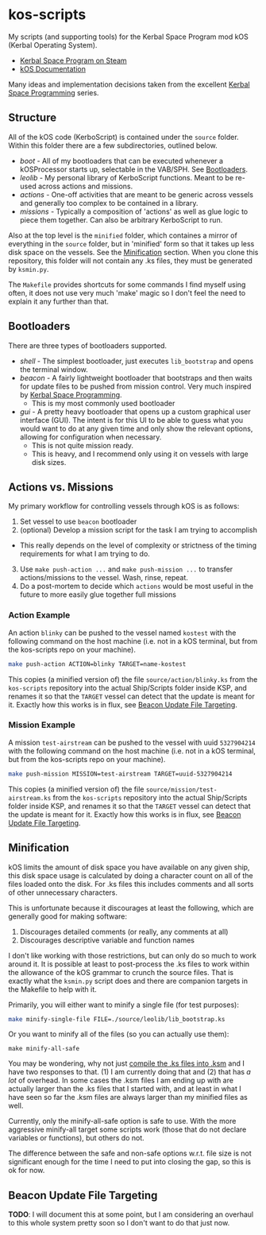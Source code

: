 # kos-scripts

My scripts (and supporting tools) for the Kerbal Space Program mod kOS (Kerbal Operating System).

- [Kerbal Space Program on Steam](https://store.steampowered.com/app/220200/Kerbal_Space_Program/)
- [kOS Documentation](https://ksp-kos.github.io/KOS/)

Many ideas and implementation decisions taken from the excellent [Kerbal Space Programming][kerbal-space-programming] series.

## Structure

All of the kOS code (KerboScript) is contained under the `source` folder. Within this folder there are a few subdirectories, outlined below.

- *boot* - All of my bootloaders that can be executed whenever a kOSProcessor starts up, selectable in the VAB/SPH. See [Bootloaders](#bootloaders).
- *leolib* - My personal library of KerboScript functions. Meant to be re-used across actions and missions.
- *actions* - One-off activities that are meant to be generic across vessels and generally too complex to be contained in a library.
- *missions* - Typically a composition of 'actions' as well as glue logic to piece them together. Can also be arbitrary KerboScript to run.

Also at the top level is the `minified` folder, which containes a mirror of everything in the `source` folder, but in 'minified' form so that it takes up less disk space on the vessels. See the [Minification](#minification) section. When you clone this repository, this folder will not contain any .ks files, they must be generated by `ksmin.py`.

The `Makefile` provides shortcuts for some commands I find myself using often, it does not use very much 'make' magic so I don't feel the need to explain it any further than that.

## Bootloaders

There are three types of bootloaders supported.
- *shell* - The simplest bootloader, just executes `lib_bootstrap` and opens the terminal window. 
- *beacon* - A fairly lightweight bootloader that bootstraps and then waits for update files to be pushed from mission control. Very much inspired by [Kerbal Space Programming][kerbal-space-programming].
  - This is my most commonly used bootloader
- *gui* - A pretty heavy bootloader that opens up a custom graphical user interface (GUI). The intent is for this UI to be able to guess what you would want to do at any given time and only show the relevant options, allowing for configuration when necessary.
  - This is not quite mission ready.
  - This is heavy, and I recommend only using it on vessels with large disk sizes.

## Actions vs. Missions

My primary workflow for controlling vessels through kOS is as follows:

1. Set vessel to use `beacon` bootloader
2. (optional) Develop a mission script for the task I am trying to accomplish
  - This really depends on the level of complexity or strictness of the timing requirements for what I am trying to do.
3. Use `make push-action ...` and `make push-mission ...` to transfer actions/missions to the vessel. Wash, rinse, repeat.
4. Do a post-mortem to decide which `actions` would be most useful in the future to more easily glue together full missions

### Action Example

An action `blinky` can be pushed to the vessel named `kostest` with the following command on the host machine (i.e. not in a kOS terminal, but from the kos-scripts repo on your machine).

```bash
make push-action ACTION=blinky TARGET=name-kostest
```

This copies (a minified version of) the file `source/action/blinky.ks` from the `kos-scripts` repository into the actual Ship/Scripts folder inside KSP, and renames it so that the `TARGET` vessel can detect that the update is meant for it. Exactly how this works is in flux, see [Beacon Update File Targeting](#beacon-update-file-targeting).

### Mission Example

A mission `test-airstream` can be pushed to the vessel with uuid `5327904214` with the following command on the host machine (i.e. not in a kOS terminal, but from the kos-scripts repo on your machine).

```bash
make push-mission MISSION=test-airstream TARGET=uuid-5327904214
```

This copies (a minified version of) the file `source/mission/test-airstream.ks` from the `kos-scripts` repository into the actual Ship/Scripts folder inside KSP, and renames it so that the `TARGET` vessel can detect that the update is meant for it. Exactly how this works is in flux, see [Beacon Update File Targeting](#beacon-update-file-targeting).

## Minification

kOS limits the amount of disk space you have available on any given ship, this disk space usage is calculated by doing a character count on all of the files loaded onto the disk. For .ks files this includes comments and all sorts of other unnecessary characters.

This is unfortunate because it discourages at least the following, which are generally good for making software:

1. Discourages detailed comments (or really, any comments at all)
2. Discourages descriptive variable and function names

I don't like working with those restrictions, but can only do so much to work around it. It is possible at least to post-process the .ks files to work within the allowance of the kOS grammar to crunch the source files. That is exactly what the `ksmin.py` script does and there are companion targets in the Makefile to help with it.

Primarily, you will either want to minify a single file (for test purposes):

```bash
make minify-single-file FILE=./source/leolib/lib_bootstrap.ks
```

Or you want to minify all of the files (so you can actually use them):

```base
make minify-all-safe
```

You may be wondering, why not just [compile the .ks files into .ksm][doc-compile-ksm] and I have two responses to that. (1) I am currently doing that and (2) that has *a lot* of overhead. In some cases the .ksm files I am ending up with are actually larger than the .ks files that I started with, and at least in what I have seen so far the .ksm files are always larger than my minified files as well.

Currently, only the minify-all-safe option is safe to use. With the more
aggressive minify-all target some scripts work (those that do not declare
variables or functions), but others do not.

The difference between the safe and non-safe options w.r.t. file size is not
significant enough for the time I need to put into closing the gap, so this is
ok for now.

## Beacon Update File Targeting

**TODO**: I will document this at some point, but I am considering an overhaul to this whole system pretty soon so I don't want to do that just now.

[kerbal-space-programming]: https://www.youtube.com/watch?v=fNlAME5eU3o&list=PLb6UbFXBdbCrvdXVgY_3jp5swtvW24fYv
[doc-compile-ksm]: https://ksp-kos.github.io/KOS/general/compiling.html
